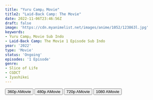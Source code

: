 ```yaml
---
title: "Yuru Camp△ Movie"
title2: "Laid-Back Camp: The Movie"
date: 2022-11-06T23:46:56Z
draft: false
image: 'https://cdn.myanimelist.net/images/anime/1052/123863l.jpg'
keywords:
- Yuru Camp△ Movie Sub Indo
- Laid-Back Camp: The Movie 1 Episode Sub Indo
year: '2022'
type: 'Movie'
status: 'Ongoing'
episodes: '1 Episode'
genre:
- Slice of Life
- CGDCT
- Iyashikei
---
```


<div class="d-g gg-5 gtc-r ai-c">
<button onclick="window.open('?arc=uQ0SLJNoBB_20221107/1/MP4/Kuramanime-YRCAMP_MOV-360p-Delima','_blank')">360p AMovie</button>
<button onclick="window.open('?arc=uQ0SLJNoBB_20221107/1/MP4/Kuramanime-YRCAMP_MOV-480p-Delima','_blank')">480p AMovie</button>
<button onclick="window.open('?arc=uQ0SLJNoBB_20221107/1/MP4/Kuramanime-YRCAMP_MOV-720p-Delima','_blank')">720p AMovie</button>
<button onclick="window.open('?arc=uQ0SLJNoBB_20221107/1/MP4/Kuramanime-YRCAMP_MOV-1080p-Delima','_blank')">1080 AMovie</button>
</div>